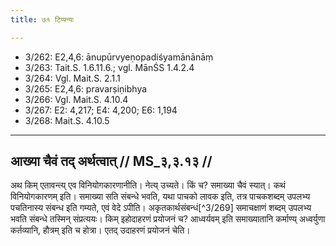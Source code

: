 ```yaml
---
title: ७१ टिप्पन्यः

---
```

- 3/262: E2,4,6: ānupūrvyeṇopadiśyamānānāṃ
- 3/263: Tait.S. 1.6.11.6.; vgl. MānŚS 1.4.2.4
- 3/264: Vgl. Mait.S. 2.1.1
- 3/265: E2,4,6: pravarṣiṇibhya
- 3/266: Vgl. Mait.S. 4.10.4
- 3/267: E2: 4,217; E4: 4,200; E6: 1,194
- 3/268: Mait.S. 4.10.5

____________________________________________


## आख्या चैवं तद् अर्थत्वात् // MS_३,३.१३ //

अथ किम् एतावन्त्य् एव विनियोगकारणानीति। नेत्य् उच्यते। किं च? समाख्या चैवं स्यात्। कथं विनियोगकारणम् इति। समाख्या सति संबन्धे भवति, यथा पाचको लावक इति, तत्र पाचकशब्दम् उपलभ्य पचतिनास्य संबन्ध इति गम्यते, एवं वेदे ऽपीति। अकृतकार्थसंबन्धं[^3/269] समाचक्षाणं शब्दम् उपलभ्य भवति संबन्धे तस्मिन् संप्रत्ययः। किम् इहोदाहरणं प्रयोजनं च? आध्वर्यवम् इति समाख्यातानि कर्माण्य् अध्वर्युणा कर्तव्यानि, हौत्रम् इति च होत्रा। एतद् उदाहरणं प्रयोजनं चेति।
